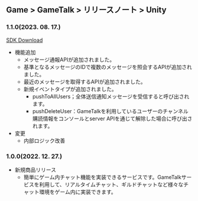 ## Game > GameTalk > リリースノート > Unity

### 1.1.0(2023. 08. 17.)

[SDK Download](https://static.toastoven.net/toastcloud/sdk_download/gametalk/GameTalkSDK_Unity.zip)

* 機能追加
    * メッセージ通報APIが追加されました。
    * 基準となるメッセージのIDで複数のメッセージを照会するAPIが追加されました。
    * 最近のメッセージを取得するAPIが追加されました。 
    * 新規イベントタイプが追加されました。
        * pushToAllUsers；全体送信通知メッセージを受信すると呼び出されます。
        * pushDeleteUser：GameTalkを利用しているユーザーのチャンネル購読情報をコンソールとserver APIを通じて解除した場合に呼び出されます。
* 変更
    * 内部ロジック改善
        
### 1.0.0(2022. 12. 27.)

* 新規商品リリース
    * 簡単にゲーム内チャット機能を実装できるサービスです。GameTalkサービスを利用して、リアルタイムチャット、ギルドチャットなど様々なチャット環境をゲーム内に実装できます。
